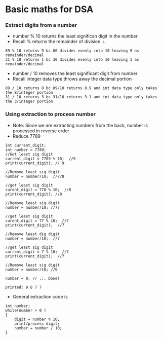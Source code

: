 # Basic maths for DSA
### Extract digits from a number
- number % 10 returns the least significan digit in the number
- Recall % returns the remainder of division .:. 
```
89 % 10 returns 9 bc 80 divides evenly into 10 leaving 9 as remainder/decimal
31 % 10 returns 1 bc 30 divides evenly into 10 leaving 1 as remainder/decimal
```
- number / 10 removes the least significant digit from number
- Recall integer data type throws away the decimal portion
```
89 / 10 returns 8 bc 89/10 returns 8.9 and int data type only takes the 8/integer portion
31 / 10 returns 3 bc 31/10 returns 3.1 and int data type only takes the 3/integer portion
```
### Using extraction to process number
- Note: Since we are extracting numbers from the back, number is processed in reverse order
- Reduce 7789
```
int current_digit;
int number = 7789;
//Get least sig digit
current_digit = 7789 % 10;  //9
print(current_digit); // 9

//Remove least sig digit
number = number/10;  //778

//get least sig digit
curent_digit = 778 % 10;  //8
print(current_digit); //8

//Remove least sig digit
number = number/10; //77

//get least sig digit
curent_digit = 77 % 10;  //7
print(current_digit);  //7

//Remove least dig digit
number = number/10;  //7

//get least sig digit
current_digit = 7 % 10;  //7
print(current_digit);  //7

//Remove least sig digit
number = number/10; //0

number = 0; // .:. Done!

printed: 9 8 7 7
```
- General extraction code is
```
int number;
while(number > 0 )
{
    digit = number % 10;
    print/process digit;
    number = number / 10;
}
```
